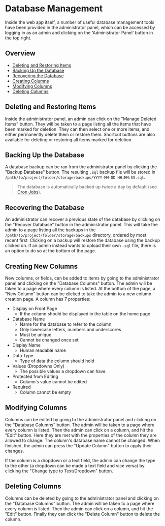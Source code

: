 # Database Management

Inside the web app itself, a number of useful database management tools have been provided in the administrator panel, which can be accessed by logging in as an admin and clicking on the 'Administrator Panel' button in the top right.

## Overview

* [Deleting and Restoring Items](#delAndRes)
* [Backing Up the Database](#backup)
* [Recovering the Database](#recover)
* [Creating Columns](#create)
* [Modifying Columns](#modify)
* [Deleting Columns](#delete)

## Deleting and Restoring Items <a name='delAndRes'></a>

Inside the administrator panel, an admin can click on the "Manage Deleted Items" button. They will be taken to a page listing all the items that have been marked for deletion. They can then select one or more items, and either permanently delete them or restore them. Shortcut buttons are also available for deleting or restoring all items marked for deletion.

## Backing Up the Database <a name='backup'></a>

A database backup can be ran from the administrator panel by clicking the "Backup Database" button. The resulting `.sql` backup file will be stored in `/path/to/project/folder/storage/backups/YYYY-MM-DD HH:MM:SS.sql`.

> The database is automatically backed up twice a day by default (see [Cron Jobs](cron%20jobs.md)).

## Recovering the Database <a name='recover'></a>

An administrator can recover a previous state of the database by clicking on the "Recover Database" button in the administrator panel. This will take the admin to a page listing all the backups in the `/path/to/project/folder/storage/backups` directory, ordered by most recent first. Clicking on a backup will restore the database using the backup clicked on. If an admin instead wants to upload their own `.sql` file, there is an option to do so at the bottom of the page.

## Creating New Columns <a name='create'></a>

New columns, or fields, can be added to items by going to the administrator panel and clicking on the "Database Columns" button. The admin will be taken to a page where every column is listed. At the bottom of the page, a "New Column" button can be clicked to take the admin to a new column creation page. A column has 7 properties:

* Display on Front Page
  * If the column should be displayed in the table on the home page
* Database Name
  * Name for the database to refer to the column
  * Only lowercase letters, numbers and underscores
  * Must be unique
  * Cannot be changed once set
* Display Name
  * Human readable name
* Data Type
  * Type of data the column should hold
* Values (Dropdowns Only)
  * The possible values a dropdown can have
* Protected from Editing
  * Column's value cannot be edited
* Required
  * Column cannot be empty

## Modifying Columns <a name='modify'></a>

Columns can be edited by going to the administrator panel and clicking on the "Database Columns" button. The admin will be taken to a page where every column is listed. Then the admin can click on a column, and hit the "Edit" button. Here they are met with the properties of the column they are allowed to change. The column's database name cannot be changed. When finished, the admin can press the "Update Column" button to apply their changes.

If the column is a dropdown or a text field, the admin can change the type to the other (a dropdown can be made a text field and vice versa) by clicking the "Change type to Text/Dropdown" button.

## Deleting Columns <a name='delete'></a>

Columns can be deleted by going to the administrator panel and clicking on the "Database Columns" button. The admin will be taken to a page where every column is listed. Then the admin can click on a column, and hit the "Edit" button. Finally they can click the "Delete Column" button to delete the column.
